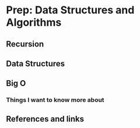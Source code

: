 # Prep:  Data Structures and Algorithms

## Recursion

## Data Structures

## Big O

### Things I want to know more about

## References and links
